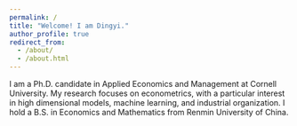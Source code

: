 ```yaml
---
permalink: /
title: "Welcome! I am Dingyi."
author_profile: true
redirect_from: 
  - /about/
  - /about.html
---
```


I am a Ph.D. candidate in Applied Economics and Management at Cornell University. My research focuses on econometrics, with a particular interest in high dimensional models, machine learning, and industrial organization. I hold a B.S. in Economics and Mathematics from Renmin University of China.

<!--You can find my CV [here](https://github.com/shuoy528/shuoyu/raw/master/files/CV_ShuoYu.pdf).-->
